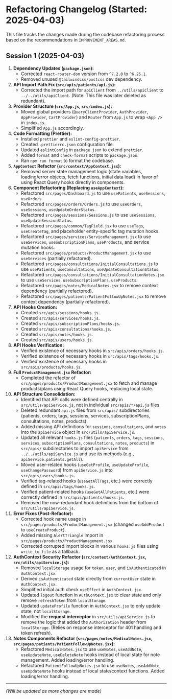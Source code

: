 # Refactoring Changelog (Started: 2025-04-03)

This file tracks the changes made during the codebase refactoring process based on the recommendations in `IMPROVEMENT_AREAS.md`.

## Session 1 (2025-04-03)

1.  **Dependency Updates (`package.json`):**
    *   Corrected `react-router-dom` version from `^7.2.0` to `^6.25.1`.
    *   Removed unused `@tailwindcss/postcss` dev dependency.
2.  **API Import Path Fix (`src/apis/patients/api.js`):**
    *   Corrected the import path for `apiClient` from `../utils/apiClient` to `../../utils/apiClient`. (Note: This file was later deleted as redundant).
3.  **Provider Structure (`src/App.js`, `src/index.js`):**
    *   Moved global providers (`QueryClientProvider`, `AuthProvider`, `AppProvider`, `CartProvider`) and `Router` from `App.js` to wrap `<App />` in `index.js`.
    *   Simplified `App.js` accordingly.
4.  **Code Formatting (Prettier):**
    *   Installed `prettier` and `eslint-config-prettier`.
    *   Created `.prettierrc.json` configuration file.
    *   Updated `eslintConfig` in `package.json` to extend `prettier`.
    *   Added `format` and `check-format` scripts to `package.json`.
    *   Ran `npm run format` to format the codebase.
5.  **`AppContext` Refactor (`src/context/AppContext.jsx`):**
    *   Removed server state management logic (state variables, loading/error objects, fetch functions, initial data load) in favor of using React Query hooks directly in components.
6.  **Component Refactoring (Replacing `useAppContext`):**
    *   Refactored `src/pages/Dashboard.js` to use `usePatients`, `useSessions`, `useOrders`.
    *   Refactored `src/pages/orders/Orders.js` to use `useOrders`, `useSessions`, `useUpdateOrderStatus`.
    *   Refactored `src/pages/sessions/Sessions.js` to use `useSessions`, `useUpdateSessionStatus`.
    *   Refactored `src/pages/common/TagField.jsx` to use `useTags`, `useCreateTag`, and placeholder entity-specific tag mutation hooks.
    *   Refactored `src/pages/services/ServiceManagement.jsx` to use `useServices`, `useSubscriptionPlans`, `useProducts`, and service mutation hooks.
    *   Refactored `src/pages/products/ProductManagement.jsx` to use `useServices` (partially refactored).
    *   Refactored `src/pages/consultations/InitialConsultations.js` to use `usePatients`, `useConsultations`, `useUpdateConsultationStatus`.
    *   Refactored `src/pages/consultations/InitialConsultationNotes.jsx` to use `useServices`, `useSubscriptionPlans`, `useProducts`.
    *   Refactored `src/pages/notes/MedicalNotes.jsx` to remove context dependency (partially refactored).
    *   Refactored `src/pages/patients/PatientFollowUpNotes.jsx` to remove context dependency (partially refactored).
7.  **API Hooks Creation:**
    *   Created `src/apis/sessions/hooks.js`.
    *   Created `src/apis/services/hooks.js`.
    *   Created `src/apis/subscriptionPlans/hooks.js`.
    *   Created `src/apis/consultations/hooks.js`.
    *   Created `src/apis/notes/hooks.js`.
    *   Created `src/apis/users/hooks.js`.
8.  **API Hooks Verification:**
    *   Verified existence of necessary hooks in `src/apis/orders/hooks.js`.
    *   Verified existence of necessary hooks in `src/apis/tags/hooks.js`.
    *   Verified existence of necessary hooks in `src/apis/products/hooks.js`.
9.  **Full `ProductManagement.jsx` Refactor:**
    *   Completed the refactor of `src/pages/products/ProductManagement.jsx` to fetch and manage products/plans using React Query hooks, replacing local state.
10. **API Structure Consolidation:**
    *   Identified that API calls were defined centrally in `src/utils/apiService.js`, not in individual `src/apis/*/api.js` files.
    *   Deleted redundant `api.js` files from `src/apis/` subdirectories (patients, orders, tags, sessions, services, subscriptionPlans, consultations, notes, products).
    *   Added missing API definitions for `sessions`, `consultations`, and `notes` into the `apiService` object in `src/utils/apiService.js`.
    *   Updated all relevant `hooks.js` files (`patients`, `orders`, `tags`, `sessions`, `services`, `subscriptionPlans`, `consultations`, `notes`, `products`) in `src/apis/` subdirectories to import `apiService` from `../../utils/apiService.js` and use its methods (e.g., `apiService.patients.getAll`).
    *   Moved user-related hooks (`useGetProfile`, `useUpdateProfile`, `useChangePassword`) from `apiService.js` into `src/apis/users/hooks.js`.
    *   Verified tag-related hooks (`useGetAllTags`, etc.) were correctly defined in `src/apis/tags/hooks.js`.
    *   Verified patient-related hooks (`useGetAllPatients`, etc.) were correctly defined in `src/apis/patients/hooks.js`.
    *   Removed the now-redundant hook definitions from the bottom of `src/utils/apiService.js`.
11. **Error Fixes (Post-Refactor):**
    *   Corrected hook name usage in `src/pages/products/ProductManagement.jsx` (changed `useAddProduct` to `useCreateProduct`).
    *   Added missing `AlertTriangle` import in `src/pages/products/ProductManagement.jsx`.
    *   Corrected corrupted import blocks in various `hooks.js` files using `write_to_file` as a fallback.
12. **AuthContext Security Refactor (`src/context/AuthContext.jsx`, `src/utils/apiService.js`):**
    *   Removed `localStorage` usage for `token`, `user`, and `isAuthenticated` in `AuthContext.jsx`.
    *   Derived `isAuthenticated` state directly from `currentUser` state in `AuthContext.jsx`.
    *   Simplified initial auth check `useEffect` in `AuthContext.jsx`.
    *   Updated `logout` function in `AuthContext.jsx` to clear state and only remove `refreshToken` from `localStorage`.
    *   Updated `updateProfile` function in `AuthContext.jsx` to only update state, not `localStorage`.
    *   Modified the **request interceptor** in `src/utils/apiService.js` to remove the logic that added the `Authorization` header from `localStorage`. (Relies on response interceptor for 401 handling and token refresh).
13. **Notes Components Refactor (`src/pages/notes/MedicalNotes.jsx`, `src/pages/patients/PatientFollowUpNotes.jsx`):**
    *   Refactored `MedicalNotes.jsx` to use `useNotes`, `useAddNote`, `useUpdateNote`, `useDeleteNote` hooks instead of local state for note management. Added loading/error handling.
    *   Refactored `PatientFollowUpNotes.jsx` to use `useNotes`, `useAddNote`, `useUpdateNote` hooks instead of local state/context functions. Added loading/error handling.

---
*(Will be updated as more changes are made)*
